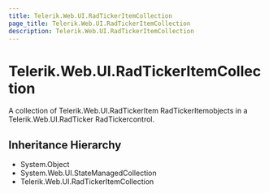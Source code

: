 ```yaml
---
title: Telerik.Web.UI.RadTickerItemCollection
page_title: Telerik.Web.UI.RadTickerItemCollection
description: Telerik.Web.UI.RadTickerItemCollection
---
```


# Telerik.Web.UI.RadTickerItemCollection

A collection of Telerik.Web.UI.RadTickerItem RadTickerItemobjects in a
                Telerik.Web.UI.RadTicker RadTickercontrol.

## Inheritance Hierarchy

* System.Object
* System.Web.UI.StateManagedCollection
* Telerik.Web.UI.RadTickerItemCollection

